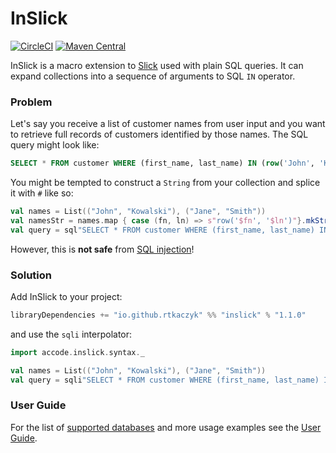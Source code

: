 # InSlick

[![CircleCI](https://circleci.com/gh/rtkaczyk/inslick/tree/main.svg?style=svg)](https://circleci.com/gh/rtkaczyk/inslick/tree/main)
[![Maven Central](https://img.shields.io/maven-central/v/io.github.rtkaczyk/inslick_2.13.svg?style=plastic)](https://search.maven.org/artifact/io.github.rtkaczyk/inslick_2.13)

InSlick is a macro extension to [Slick](https://scala-slick.org/) used with plain SQL queries. 
It can expand collections into a sequence of arguments to SQL `IN` operator.

### Problem

Let's say you receive a list of customer names from user input and you want to retrieve full records
of customers identified by those names. The SQL query might look like:

```sql
SELECT * FROM customer WHERE (first_name, last_name) IN (row('John', 'Kowalski'), row('Jane', 'Smith'))
```

You might be tempted to construct a `String` from your collection and splice it with `#` like so:

```scala
val names = List(("John", "Kowalski"), ("Jane", "Smith"))
val namesStr = names.map { case (fn, ln) => s"row('$fn', '$ln')"}.mkString("(", ", ", ")")
val query = sql"SELECT * FROM customer WHERE (first_name, last_name) IN #$namesStr"
```

However, this is **not safe** from [SQL injection](https://xkcd.com/327/)!


### Solution

Add InSlick to your project:

```scala
libraryDependencies += "io.github.rtkaczyk" %% "inslick" % "1.1.0"
```

and use the `sqli` interpolator:

```scala
import accode.inslick.syntax._

val names = List(("John", "Kowalski"), ("Jane", "Smith"))
val query = sqli"SELECT * FROM customer WHERE (first_name, last_name) IN *$names"
```

### User Guide
For the list of [supported databases](doc/userguide.md#supported-rdbmss) and more usage examples see the 
[User Guide](doc/userguide.md).
